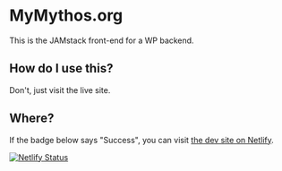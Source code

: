 # MyMythos.org

This is the JAMstack front-end for a WP backend.

## How do I use this?

Don't, just visit the live site.

## Where?

If the badge below says "Success", you can visit [the dev site on Netlify](https://mymythos.netlify.com/).

[![Netlify Status](https://api.netlify.com/api/v1/badges/b9f2633d-da7e-4466-a163-23380f646d00/deploy-status)](https://app.netlify.com/sites/mymythos/deploys)
